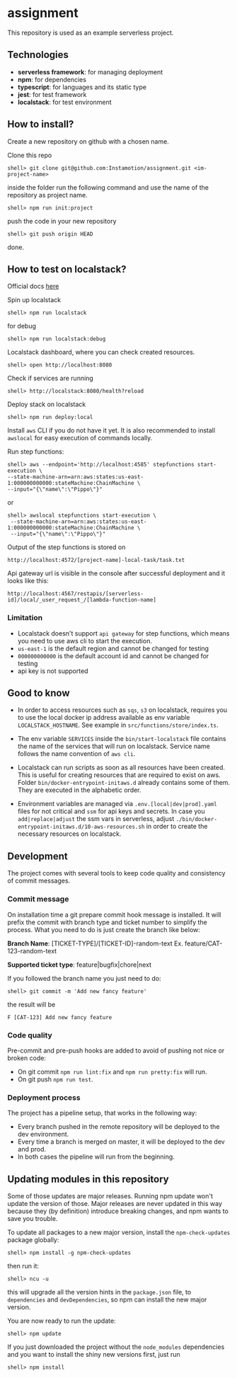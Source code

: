 # assignment

This repository is used as an example serverless project.

## Technologies

- **serverless framework**: for managing deployment
- **npm**: for dependencies
- **typescript**: for languages and its static type
- **jest**: for test framework
- **localstack**: for test environment

## How to install?

Create a new repository on github with a chosen name.

Clone this repo

```shell
shell> git clone git@github.com:Instamotion/assignment.git <im-project-name>
```

inside the folder run the following command and use the name of the repository as project name.

```shell
shell> npm run init:project
```

push the code in your new repository

```shell
shell> git push origin HEAD
```

done.

## How to test on localstack?

Official docs [here](https://github.com/localstack/localstack)

Spin up localstack

```shell
shell> npm run localstack
```

for debug

```shell
shell> npm run localstack:debug
```

Localstack dashboard, where you can check created resources.

```shell
shell> open http://localhost:8080
```

Check if services are running

```shell
shell> http://localstack:8080/health?reload
```

Deploy stack on localstack

```shell
shell> npm run deploy:local
```

Install `aws` CLI if you do not have it yet. It is also recommended to install `awslocal` for easy execution of commands locally.

Run step functions:

```shell
shell> aws --endpoint='http://localhost:4585' stepfunctions start-execution \
--state-machine-arn=arn:aws:states:us-east-1:000000000000:stateMachine:ChainMachine \
--input="{\"name\":\"Pippo\"}"
```

 or

```shell
shell> awslocal stepfunctions start-execution \
 --state-machine-arn=arn:aws:states:us-east-1:000000000000:stateMachine:ChainMachine \
 --input="{\"name\":\"Pippo\"}"
```

Output of the step functions is stored on

```shell
http://localhost:4572/[project-name]-local-task/task.txt
```

Api gateway url is visible in the console after successful deployment and it looks like this:

```shell
http://localhost:4567/restapis/[serverless-id]/local/_user_request_/[lambda-function-name]
```

### Limitation

- Localstack doesn't support `api gateway` for step functions, which means you need to use aws cli to start the execution.
- `us-east-1` is the default region and cannot be changed for testing
- `000000000000` is the default account id and cannot be changed for testing
- api key is not supported

## Good to know

- In order to access resources such as `sqs`, `s3` on localstack, requires you to use the local docker ip address available as env variable `LOCALSTACK_HOSTNAME`. See example in `src/functions/store/index.ts`.

- The env variable `SERVICES` inside the `bin/start-localstack` file contains the name of the services that will run on localstack. Service name follows the name convention of `aws cli`.

- Localstack can run scripts as soon as all resources have been created. This is useful for creating resources that are required to exist on aws. Folder `bin/docker-entrypoint-initaws.d` already contains some of them. They are executed in the alphabetic order.

- Environment variables are managed via `.env.[local|dev|prod].yaml` files for not critical and `ssm` for api keys and secrets.
In case you `add|replace|adjust` the ssm vars in serverless, adjust `./bin/docker-entrypoint-initaws.d/10-aws-resources.sh` in order to create the necessary resources on localstack.

## Development

The project comes with several tools to keep code quality and consistency of commit messages.

### Commit message

On installation time a git prepare commit hook message is installed. It will
prefix the commit with branch type and ticket number to simplify the process.
What you need to do is just create the branch like below:

**Branch Name**: [TICKET-TYPE]/[TICKET-ID]-random-text
Ex. feature/CAT-123-random-text

**Supported ticket type**: feature|bugfix|chore|next

If you followed the branch name you just need to do:

```shell
shell> git commit -m 'Add new fancy feature'
```

the result will be

```shell
F [CAT-123] Add new fancy feature
```

### Code quality

Pre-commit and pre-push hooks are added to avoid of pushing not nice or broken code:

- On git commit `npm run lint:fix` and `npm run pretty:fix` will run.
- On git push `npm run test`.

### Deployment process

The project has a pipeline setup, that works in the following way:

- Every branch pushed in the remote repository will be deployed to the dev environment.
- Every time a branch is merged on master, it will be deployed to the dev and prod.
- In both cases the pipeline will run from the beginning.

## Updating modules in this repository

Some of those updates are major releases. Running npm update won't update the version of those. Major releases are never updated in this way because they (by definition) introduce breaking changes, and npm wants to save you trouble.

To update all packages to a new major version, install the `npm-check-updates` package globally:

```shell
shell> npm install -g npm-check-updates
```

then run it:

```shell
shell> ncu -u
```

this will upgrade all the version hints in the `package.json` file, to `dependencies` and `devDependencies`, so npm can install the new major version.

You are now ready to run the update:

```shell
shell> npm update
```

If you just downloaded the project without the `node_modules` dependencies and you want to install the shiny new versions first, just run

```shell
shell> npm install
```

